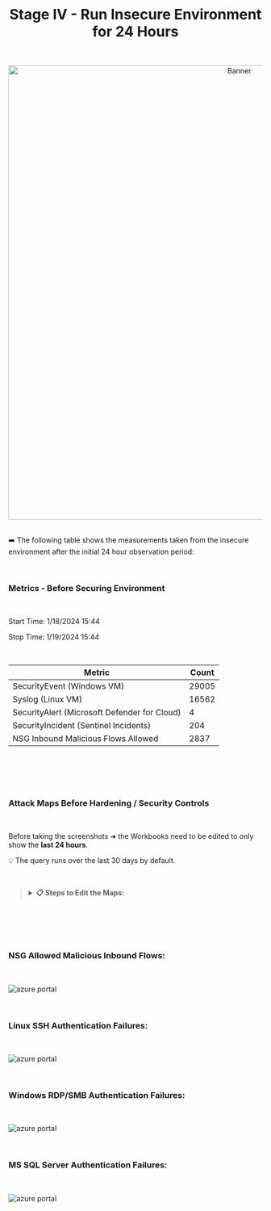 <br>

<h1 align="center">Stage IV - Run Insecure Environment for 24 Hours</h1>

<br>

<p align="center">
<img width="900" src="https://github.com/user-attachments/assets/b542fab4-7205-44b5-828a-e8a7d53d20af" alt="Banner"/>

<br />

<br />

➡️ The following table shows the measurements taken from the insecure environment after the initial 24 hour observation period:

<br>

### Metrics - Before Securing Environment

<br>

Start Time: 1/18/2024 15:44

Stop Time: 1/19/2024 15:44

<br>

| Metric                   | Count
| ------------------------ | -----
| SecurityEvent (Windows VM)            | 29005
| Syslog (Linux VM)                   | 16562
| SecurityAlert (Microsoft Defender for Cloud)            | 4
| SecurityIncident (Sentinel Incidents)        | 204
| NSG Inbound Malicious Flows Allowed | 2837

<br>

<h2></h2>

<br>

### Attack Maps Before Hardening / Security Controls

<br>

Before taking the screenshots ➜ the Workbooks need to be edited to only show the **last 24 hours**.

💡 The query runs over the last 30 days by default.

<br>

>   <details close> 
>   
> **<summary> 📋 Steps to Edit the Maps:</summary>**
> 
> <br>
> 
> From inside the **Workbook** ➜ click on ✏️ **Edit** 
> 
> <br>
> 
> ![azure portal](https://github.com/user-attachments/assets/d42567b3-d717-466b-a98e-a7c98062dfa3)
> 
> <br>
> 
> Then go all the way down and to the right ➜ click the **↑ Edit** button
> 
> <br>
> 
> ![azure portal](https://github.com/user-attachments/assets/44ef059e-e7a7-48f4-b6de-1a6f63bb87ab)
> 
> <br>
> 
> Change the **Time Range** to ```Last 24 hours```
> 
> Then press the **Run Query** button
> 
> <br>
> 
> ![azure portal](https://github.com/user-attachments/assets/3324a8ce-166a-4222-a107-ae13758e41fd)
> 
> <br>
> 
> Finally ➜ click 📒**Done Editing**
> 
> <br>
> 
> ![azure portal](https://github.com/user-attachments/assets/d70ed30f-7bde-4e90-8e45-c4e5ea86a2d0)
> 
> <br>
> 
>   </details>

<br>

<h2></h2>

<br>

### NSG Allowed Malicious Inbound Flows:

<br>

![azure portal](https://github.com/user-attachments/assets/e892d644-b7ba-4f0a-b5b4-869a195a725c)

<br>

### Linux SSH Authentication Failures:

<br>

![azure portal](https://github.com/user-attachments/assets/04c1e583-c9b4-45d8-9ef1-cc91baf91b7f)

<br>

### Windows RDP/SMB Authentication Failures:

<br>

![azure portal](https://github.com/user-attachments/assets/10d0922f-149a-4280-b0e8-7c1d4c0be0fc)

<br>

### MS SQL Server Authentication Failures:

<br>

![azure portal](https://github.com/user-attachments/assets/337d5bb0-ae90-4dda-8666-6a75d5b24ae7)

<br>

  </details>

<h2></h2>

<br>

<br>

<br>

<br>

<br>

<br>

<br>
  
<br>

